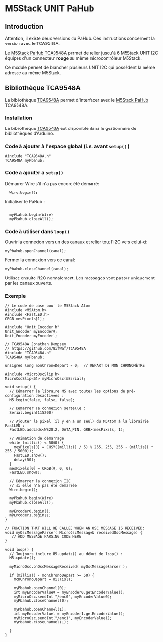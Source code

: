 # M5Stack UNIT PaHub

## Introduction

Attention, il existe deux versions du PaHub. Ces instructions concernent la version avec le TCA9548A.

Le [M5Stack PaHub TCA9548A](https://shop.m5stack.com/products/pahub-unit?variant=16804803412058) permet de relier jusqu'à 6 M5Stack UNIT I2C équipés d'un connecteur **rouge** au même microcontrôleur M5Stack.

Ce module permet de brancher plusieurs UNIT I2C qui possèdent la même adresse au même M5Stack.


## Bibliothèque TCA9548A

La bibliothèque [TCA9548A](https://github.com/WifWaf/TCA9548A) permet d'interfacer avec le [M5Stack PaHub TCA9548A](https://shop.m5stack.com/products/pahub-unit?variant=16804803412058).

###  Installation

La bibliothèque [TCA9548A](https://github.com/WifWaf/TCA9548A) est disponible dans le gestionnaire de bibliothèques d'Arduino.

### Code à ajouter à l'espace global (i.e. avant `setup()` )

```arduino
#include "TCA9548A.h"
TCA9548A myPbahub;
```

### Code à ajouter à `setup()`

Démarrer Wire s'il n'a pas encore été démarré:
```arduino
  Wire.begin();
```

Initialiser le PaHub :
```arduino

  myPbahub.begin(Wire);
  myPbahub.closeAll();
```


### Code à utiliser dans `loop()`

Ouvrir la connexion vers un des canaux et relier tout l'I2C vers celui-ci:
```arduino
myPbahub.openChannel(canal);
```

Fermer la connexion vers ce canal:
```arduino
myPbahub.closeChannel(canal);  
```

Utilisez ensuite l'I2C normalement. Les messages vont passer uniquement par les canaux ouverts. 

### Exemple 


```arduino
// Le code de base pour le M5Stack Atom
#include <M5Atom.h>
#include <FastLED.h>
CRGB mesPixels[1];

#include "Unit_Encoder.h"
Unit_Encoder myEncoder0;
Unit_Encoder myEncoder1;

// TCA9548A Jonathan Dempsey
// https://github.com/WifWaf/TCA9548A
#include "TCA9548A.h"
TCA9548A myPbahub;

unsigned long monChronoDepart = 0;  // DEPART DE MON CHRONOMÈTRE

#include <MicroOscSlip.h>
MicroOscSlip<64> myMicroOsc(&Serial);

void setup() {
  // Démarrer la libraire M5 avec toutes les options de pré-configuration désactivées :
  M5.begin(false, false, false);

  // Démarrer la connexion sérielle :
  Serial.begin(115200);

  // Ajouter le pixel (il y en a un seul) du M5Atom à la librairie FastLED :
  FastLED.addLeds<WS2812, DATA_PIN, GRB>(mesPixels, 1);

  // Animation de démarrage
  while (millis() < 5000) {
    mesPixels[0] = CHSV((millis() / 5) % 255, 255, 255 - (millis() * 255 / 5000));
    FastLED.show();
    delay(50);
  }
  mesPixels[0] = CRGB(0, 0, 0);
  FastLED.show();

  // Démarrer la connexion I2C
  // si elle n'a pas été démarrée
  Wire.begin();

  myPbahub.begin(Wire);
  myPbahub.closeAll();

  myEncoder0.begin();
  myEncoder1.begin();
}

// FUNCTION THAT WILL BE CALLED WHEN AN OSC MESSAGE IS RECEIVED:
void myOscMessageParser( MicroOscMessage& receivedOscMessage) {
   // ADD MESSAGE PARSING CODE HERE
}

void loop() {
  // Toujours inclure M5.update() au début de loop() :
  M5.update();

  myMicroOsc.onOscMessageReceived( myOscMessageParser );

  if (millis() - monChronoDepart >= 50) {  
    monChronoDepart = millis();  

    myPbahub.openChannel(0);
    int myEncoderValue0 = myEncoder0.getEncoderValue();
    myMicroOsc.sendInt("/enc0", myEncoderValue0);
    myPbahub.closeChannel(0);     

    myPbahub.openChannel(1);
    int myEncoderValue1 = myEncoder1.getEncoderValue();
    myMicroOsc.sendInt("/enc1", myEncoderValue1);
    myPbahub.closeChannel(1);   

  }
}

```
